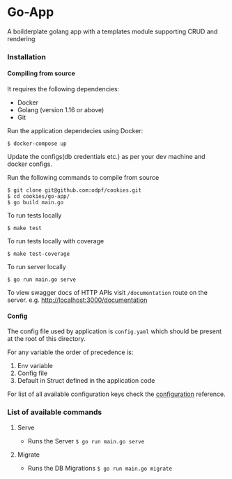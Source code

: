 # Go-App

A boilderplate golang app with a templates module supporting CRUD and rendering
### Installation

#### Compiling from source

It requires the following dependencies:

* Docker
* Golang (version 1.16 or above)
* Git

Run the application dependecies using Docker:

```
$ docker-compose up
```

Update the configs(db credentials etc.) as per your dev machine and docker configs.

Run the following commands to compile from source

```
$ git clone git@github.com:odpf/cookies.git
$ cd cookies/go-app/
$ go build main.go
```

To run tests locally

```
$ make test
```

To run tests locally with coverage

```
$ make test-coverage
```

To run server locally

```
$ go run main.go serve
```

To view swagger docs of HTTP APIs visit `/documentation` route on the server.
e.g. [http://localhost:3000/documentation](http://localhost:3000/documentation)

#### Config

The config file used by application is `config.yaml` which should be present at the root of this directory.

For any variable the order of precedence is:

1. Env variable
2. Config file
3. Default in Struct defined in the application code

For list of all available configuration keys check the [configuration](docs/reference/configuration.md) reference.

### List of available commands

1. Serve
    - Runs the Server  `$ go run main.go serve`

2. Migrate
    - Runs the DB Migrations `$ go run main.go migrate`
